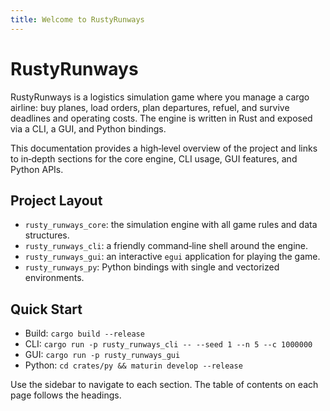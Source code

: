 ```yaml
---
title: Welcome to RustyRunways
---
```


# RustyRunways

RustyRunways is a logistics simulation game where you manage a cargo airline: buy planes, load orders, plan departures, refuel, and survive deadlines and operating costs. The engine is written in Rust and exposed via a CLI, a GUI, and Python bindings.

This documentation provides a high‑level overview of the project and links to in‑depth sections for the core engine, CLI usage, GUI features, and Python APIs.

## Project Layout

- `rusty_runways_core`: the simulation engine with all game rules and data structures.
- `rusty_runways_cli`: a friendly command‑line shell around the engine.
- `rusty_runways_gui`: an interactive `egui` application for playing the game.
- `rusty_runways_py`: Python bindings with single and vectorized environments.

## Quick Start

- Build: `cargo build --release`
- CLI: `cargo run -p rusty_runways_cli -- --seed 1 --n 5 --c 1000000`
- GUI: `cargo run -p rusty_runways_gui`
- Python: `cd crates/py && maturin develop --release`

Use the sidebar to navigate to each section. The table of contents on each page follows the headings.

